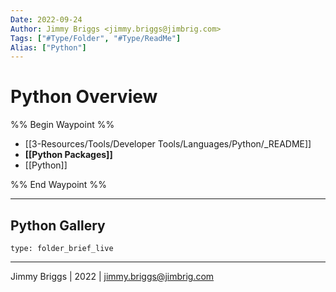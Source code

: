 ```yaml
---
Date: 2022-09-24
Author: Jimmy Briggs <jimmy.briggs@jimbrig.com>
Tags: ["#Type/Folder", "#Type/ReadMe"]
Alias: ["Python"]
---
```


# Python Overview

%% Begin Waypoint %%
- [[3-Resources/Tools/Developer Tools/Languages/Python/_README]]
- **[[Python Packages]]**
- [[Python]]

%% End Waypoint %%

***

## Python Gallery

 
```ccard
type: folder_brief_live
```
 

***

Jimmy Briggs | 2022 | <jimmy.briggs@jimbrig.com>



